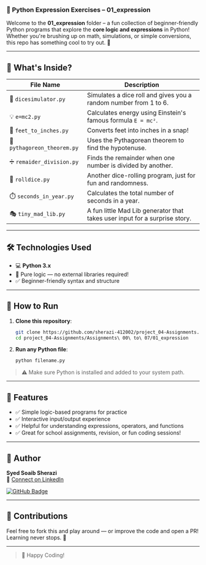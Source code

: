 
### 🧠 Python Expression Exercises – **01_expression**

Welcome to the **01_expression** folder – a fun collection of beginner-friendly Python programs that explore the **core logic and expressions** in Python! Whether you're brushing up on math, simulations, or simple conversions, this repo has something cool to try out. 🎯

---

## 📂 What's Inside?

| File Name               | Description |
|------------------------|-------------|
| 🎲 `dicesimulator.py`         | Simulates a dice roll and gives you a random number from 1 to 6. |
| 💡 `e=mc2.py`                 | Calculates energy using Einstein's famous formula `E = mc²`. |
| 📏 `feet_to_inches.py`       | Converts feet into inches in a snap! |
| 🧮 `pythagoreon_theorem.py`  | Uses the Pythagorean theorem to find the hypotenuse. |
| ➗ `remaider_division.py`     | Finds the remainder when one number is divided by another. |
| 🎲 `rolldice.py`             | Another dice-rolling program, just for fun and randomness. |
| ⏱️ `seconds_in_year.py`      | Calculates the total number of seconds in a year. |
| 🎭 `tiny_mad_lib.py`         | A fun little Mad Lib generator that takes user input for a surprise story. |

---

## 🛠️ Technologies Used

- 💻 **Python 3.x**
- 🧠 Pure logic — no external libraries required!
- ✅ Beginner-friendly syntax and structure

---

## 🚀 How to Run

1. **Clone this repository**:
   ```bash
   git clone https://github.com/sherazi-412002/project_04-Assignments.git
   cd project_04-Assignments/Assignments\ 00\ to\ 07/01_expression
   ```

2. **Run any Python file**:
   ```bash
   python filename.py
   ```

> ⚠️ Make sure Python is installed and added to your system path.

---

## 🌟 Features

- ✅ Simple logic-based programs for practice  
- ✅ Interactive input/output experience  
- ✅ Helpful for understanding expressions, operators, and functions  
- ✅ Great for school assignments, revision, or fun coding sessions!  

---

## 📌 Author

**Syed Soaib Sherazi**  
🔗 [Connect on LinkedIn](https://www.linkedin.com/in/syed-shoaib-sberazi-3638822b4/)

[![GitHub Badge](https://img.shields.io/badge/GitHub-sherazi--412002-blue?logo=github&style=for-the-badge)](https://github.com/sherazi-412002)

---

## 🙌 Contributions

Feel free to fork this and play around — or improve the code and open a PR!  
Learning never stops. 🚀



---

> 🐍 Happy Coding!
